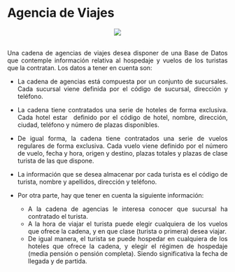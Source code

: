 <div align="justify">

# Agencia de Viajes

<div align="center">
  <img src="img/agencia.jpeg">
</div>

</br>

  Una cadena de agencias de viajes desea disponer de una Base de Datos que contemple información relativa al hospedaje y vuelos de los turistas que la contratan.
  Los datos a tener en cuenta son:
  - La cadena de agencias está compuesta por un conjunto de sucursales. Cada sucursal viene definida por el código de sucursal, dirección y teléfono.
  - La cadena tiene contratados una serie de hoteles de forma exclusiva. Cada hotel estar  definido por el código de hotel, nombre, dirección, ciudad, teléfono y número de plazas disponibles.
  - De igual forma, la cadena tiene contratados una serie de vuelos regulares de forma exclusiva. Cada vuelo viene definido por el número de vuelo, fecha y hora, origen y destino, plazas totales y plazas de clase turista de las que dispone.
  - La información que se desea almacenar por cada turista es el código de turista, nombre y apellidos, dirección y teléfono.
  - Por otra parte, hay que tener en cuenta la siguiente información:
    - A la cadena de agencias le interesa conocer que sucursal ha contratado el turista.
    - A la hora de viajar el turista puede elegir cualquiera de los vuelos que ofrece la cadena, y en que clase (turista o primera) desea viajar.
    - De igual manera, el turista se puede hospedar en cualquiera de los hoteles que ofrece la cadena, y elegir el régimen de hospedaje (media pensión o pensión completa). Siendo significativa la fecha de llegada y de partida.

    </br>
<!--
    [Solución](https://viewer.diagrams.net/?tags=%7B%7D&highlight=0000ff&edit=_blank&layers=1&nav=1&title=Agencia.drawio#R7V1tb6M4EP41ke4%2B7AqblyQf27TbXakn9drV7e6nkxtc4l2Cc8Zpmv76M2BCsJ2EdHGoWqqqiofBwDwznhcP6cCdzJ%2BuGFrM%2FqIhjgfQCZ8G7sUAQs91xd%2BMsC4IAQQFIWIkLEhbhDvyjCXRkdQlCXFaY%2BSUxpws6sQpTRI85TUaYoyu6mwPNK5fdYEirBHupijWqd9IyGcFdQSHFf0zJtGsvDIIxsWROSqZ5ZOkMxTS1RbJvRy4E0YpLz7NnyY4zmRXyqU479OOo5sbYzjhTU74%2BvctwVG4vBpd3v5YXZHg4tPzB08%2BR8rX5RPjUAhADinjMxrRBMWXFfWc0WUS4mxaR4wqnmtKF4IIBPEn5nwt0URLTgVpxuexPCrumK2%2FZ%2Bd%2F9MvhDzldPrh4qo3Wm1F4lmEqhglNcEH5ROJYHtdFIqWU0iWb4j1yKFULsQjzPXx%2BwZfJaOsCUuBXmM6xuF%2FBwHCMOHmsKxGSuhht%2BCq4xAeJ2BHoyXkfUbyUVzqLcDIlSAM1XZF5jHKRPdCEl%2FhmYKCYRIn4PBVCw0wQHjHjRFjAmTzAM1TPpzMSh9doTZeZfFKOpr%2FK0fmMMvIspkUlwOIw4xJ%2BGNQ47rIzJV4Mp4LnpsQLKKS%2F0FON8RqlXBKmNI7RIiX3m8eYC%2BhIck45p%2FND6pA9IX7aC6BcrjxpvKvK9sFY0mZbdh84liCGGsSDCRycOelyumSpWKbEBc8Eg7ALtL4mQkAwiDNM7iSDGEd8I4wtlRAS4DlUjP7CExpTVpnVg7AphVSqSYwf%2BE4lSRdoSpLoOue58CrKrRRVRqLi3Ic4t%2BIZCUOc5EsKRxwVaGbQLShJeC5L%2F1z8CulOsrXCFzc%2BEWNQjcVvxs74hCbiWRDJscZCVVY45UYt2GtLjVVD6HUj1Sj5WlcNV1cNFeOY5NgVGJf%2BC7wI4LmAKl%2F9JaJf87X%2BA9BQd3XUXQPCMbrH8Q1NCSc0m58VvAryXYHrw2bgjixh62vYbtnzALrAMZl0v8q%2FbJWHjsGWAxPctvAONLw%2F5EFtSCJaLPB3nAmL2kI%2FYwgJw9NpbkA7eTgWFk0TZZreGTQI837PGZgUyPcsKdCwdwbWwB0ZgkDj6mAJW0%2FH8pRJ2maQp2hVxnY4SaOL3J7bStLGDZO04FUlaZ7bKXoCsMA9LskWoxvMiHj8LFKwnHk3BRUMXxeqXjeo7retCvW6zcJR8BLU7aNauqn2UM1PzbPhLQbpR6qZbzKCYCjLlGWeX7pzL9jWkIP8wHcUjSruYMfZgfnsze0WYpNnKYq6kcnLdXesxQq3OMXsEfW5RYu5hTwKXUW1HL9ZNDG0FU6UpXUl2YhjHKEQFWnCBeJYySNE7knqh%2FscYt%2FSNm6sKUfmEJ6tHALo9eQ%2BiWgL3WHXSUTQdRh6XBBqbafHbRiajF9VvAn0au8tjkS0lnymPNty7d21FXftNjRbaxtAwDN6a04WfUXvmB0At7EmHOmOre3vAH0ToHfHrcFr2uE5qT92NDDfpz8eNvTH8JU5ZL3i%2Fs8Sx7T3xG15Yqh44qYRNLC2yQJGRl%2BcLOeY7dume8DT2e7EWuAT4X07eKFYCom6gVfjWMToWTwtdL4uGREaIJtCvgi1ipjQLBP3V5orzYYvY%2BtjiCYl6PZjiLE1jdVrfX0M0Rq8AHac1EO9lDeA4nkdMf2Mhn%2Fw9QL%2FWdh49rE38PY1YNRxlgD1op10An0k0lIk4gNlv8ZpGokAa4YPjZHIwYahhM7vGd7DgBY4JmHfc3T6xecFbWtNu9ZsRRewb0G1CC8AXUcXegFqEqMU93luq97FV%2FJc0zsHJy05Q3M3al9yPtLirXWR2gsm%2BzZSi%2FB2XnIGGpin7Vkzlo7xE%2BHftz5vdZmKUVWPzgZlOXrnsnuw3Nx%2BFdnc4zWqL%2BpwrCzWO1q8jm1cG45rlwkcuD3bIXZXfWV0%2F0Mo7PUut7aa06BesZqQZYjCPuCwVFj3Rw070lxbeYTbNx41dzvW%2BspsuR1XzxL7nhWb9Sm%2FaVka2MPc3LXStD7VeunJsP91QdIFTTJw0n4X7IgFyLXWSWNtF8ztO2kswtv5Lpjb0ZeYHMhrqlYbx9m8flNkN8NgPHjB%2BzhlqgTaSJUONtyUa7iSKjVOslrPqVwlH%2FEDpQ5S3JiWVGkT%2Be6BiSy%2FgOP53Sis%2BeWwI17oPK7363BLV%2Btvau5QnLGSjQ%2F9FyoOgB%2BdUW0uz%2FWFfY%2BczY%2FXSJV%2B%2Bw01%2BQhN31BzZerfVu7%2B%2FPMRzeH9f94PD%2F77yz%2F%2FAs%2B%2BGb6PSK84yWhqSy%2BPDax25gAbv7uaEY7vhGPNrrliaKGZzw4fZ1DjnVG3p1ZHDHV7YxbdQtneKH34nqSv9un7vl7EOKn09ST3DUsfKG%2BwBoatypNKXw%2Fw37D01cbYroWvbxe%2BYeEPFeF3ve7oO3ZvWPhKHGdqxDqp8PV%2BcHH%2FTl5OCtA8E0Fyny7yZ3eStwuLYhNg2LFN6FtI7xIWoG5CBh2bi%2BGbB94lMFBp%2Bdmsa50BY8zc3h8wrtrp27nFGJO6dwhM2cNaWgzQ%2B%2B5PC4wx3%2BuBMX1Z3mmB0Xce33BArHqSzotQhpfW37L41W%2Fy6johAe8qF%2Ff8k4lfDKt%2F1VDUy6v%2Fd%2BFe%2Fg8%3D)

      [Representación en programación](https://github.com/jpexposito/diagrama-clases).
-->
</div>
